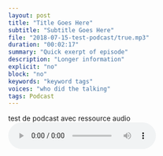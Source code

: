 ```yaml
---
layout: post
title: "Title Goes Here"
subtitle: "Subtitle Goes Here"
file: "2018-07-15-test-podcast/true.mp3"
duration: "00:02:17"
summary: "Quick exerpt of episode"
description: "Longer information"
explicit: "no" 
block: "no"
keywords: "keyword tags"
voices: "who did the talking"
tags: Podcast
---
```

test de podcast avec ressource audio
<audio controls>
  <source src="/assets/2018-07-15-test-podcast/true.mp3" type="audio/mpeg"/>
Your browser does not support the audio element.
</audio>
